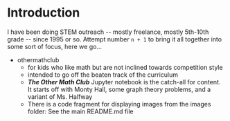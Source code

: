 # Introduction

I have been doing STEM outreach -- mostly freelance, mostly 5th-10th grade -- since 1995 or so. Attempt number `n + 1` to bring it all 
together into some sort of focus, here we go...

* othermathclub
   * for kids who like math but are not inclined towards competition style
   * intended to go off the beaten track of the curriculum
   * ***The Other Math Club*** Jupyter notebook is the catch-all for content. It starts off with Monty Hall, some graph theory problems, and a variant of Ms. Halfway
   * There is a code fragment for displaying images from the images folder: See the main README.md file




